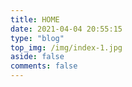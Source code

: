 ```yaml
---
title: HOME
date: 2021-04-04 20:55:15
type: "blog"
top_img: /img/index-1.jpg
aside: false
comments: false
---
```


<script>
    
</script>